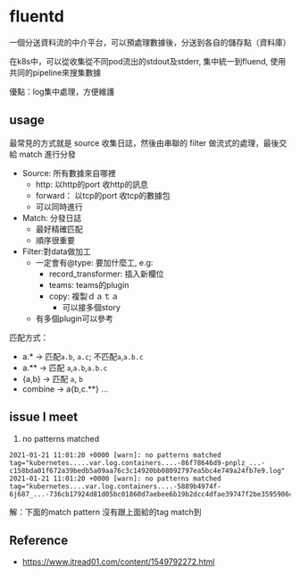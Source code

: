 # fluentd
一個分送資料流的中介平台，可以預處理數據後，分送到各自的儲存點（資料庫）

在k8s中，可以從收集從不同pod流出的stdout及stderr, 集中統一到fluend, 使用共同的pipeline來搜集數據

優點：log集中處理，方便維護


## usage
最常見的方式就是 source 收集日誌，然後由串聯的 filter 做流式的處理，最後交給 match 進行分發

- Source: 所有數據來自哪裡
	- http: 以http的port 收http的訊息
	- forward： 以tcp的port 收tcp的數據包
	- 可以同時進行
- Match: 分發日誌
	- 最好精確匹配
	- 順序很重要
- Filter:對data做加工
	- 一定會有@type: 要加什麼工, e.g:
		- record_transformer: 插入新欄位
		- teams: teams的plugin
		- copy: 複製ｄａｔａ
			- 可以接多個story
	- 有多個plugin可以參考
	
匹配方式：
- a.* -> 匹配`a.b`, `a.c`; 不匹配`a`,`a.b.c`
- a.** -> 匹配 `a`,`a.b`,`a.b.c`
- {a,b} -> 匹配 `a`, `b`
- combine -> a{b,c.**} ...
	
## issue I meet

1. no patterns matched
```
2021-01-21 11:01:20 +0000 [warn]: no patterns matched tag="kubernetes.....var.log.containers....-86f78646d9-pnplz_...-c158bda01f672a39bedb5a09aa76c3c14920bb08092797ea5bc4e749a24fb7e9.log"
2021-01-21 11:01:20 +0000 [warn]: no patterns matched tag="kubernetes....var.log.containers....-5889b4974f-6j687_...-736cb17924d81d05bc01860d7aebee6b19b2dcc4dfae39747f2be3595986c16e.log"
```
解：下面的match pattern 沒有跟上面給的tag match到

## Reference
- https://www.itread01.com/content/1549792272.html
